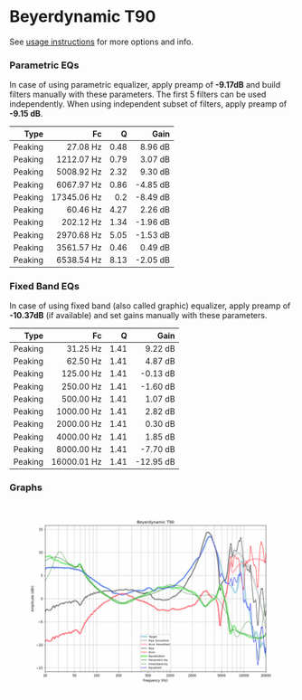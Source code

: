# Beyerdynamic T90
See [usage instructions](https://github.com/jaakkopasanen/AutoEq#usage) for more options and info.

### Parametric EQs
In case of using parametric equalizer, apply preamp of **-9.17dB** and build filters manually
with these parameters. The first 5 filters can be used independently.
When using independent subset of filters, apply preamp of **-9.15 dB**.

| Type    | Fc          |    Q | Gain     |
|--------:|------------:|-----:|---------:|
| Peaking | 27.08 Hz    | 0.48 | 8.96 dB  |
| Peaking | 1212.07 Hz  | 0.79 | 3.07 dB  |
| Peaking | 5008.92 Hz  | 2.32 | 9.30 dB  |
| Peaking | 6067.97 Hz  | 0.86 | -4.85 dB |
| Peaking | 17345.06 Hz | 0.2  | -8.49 dB |
| Peaking | 60.46 Hz    | 4.27 | 2.26 dB  |
| Peaking | 202.12 Hz   | 1.34 | -1.96 dB |
| Peaking | 2970.68 Hz  | 5.05 | -1.53 dB |
| Peaking | 3561.57 Hz  | 0.46 | 0.49 dB  |
| Peaking | 6538.54 Hz  | 8.13 | -2.05 dB |

### Fixed Band EQs
In case of using fixed band (also called graphic) equalizer, apply preamp of **-10.37dB**
(if available) and set gains manually with these parameters.

| Type    | Fc          |    Q | Gain      |
|--------:|------------:|-----:|----------:|
| Peaking | 31.25 Hz    | 1.41 | 9.22 dB   |
| Peaking | 62.50 Hz    | 1.41 | 4.87 dB   |
| Peaking | 125.00 Hz   | 1.41 | -0.13 dB  |
| Peaking | 250.00 Hz   | 1.41 | -1.60 dB  |
| Peaking | 500.00 Hz   | 1.41 | 1.07 dB   |
| Peaking | 1000.00 Hz  | 1.41 | 2.82 dB   |
| Peaking | 2000.00 Hz  | 1.41 | 0.30 dB   |
| Peaking | 4000.00 Hz  | 1.41 | 1.85 dB   |
| Peaking | 8000.00 Hz  | 1.41 | -7.70 dB  |
| Peaking | 16000.01 Hz | 1.41 | -12.95 dB |

### Graphs
![](./Beyerdynamic%20T90.png)